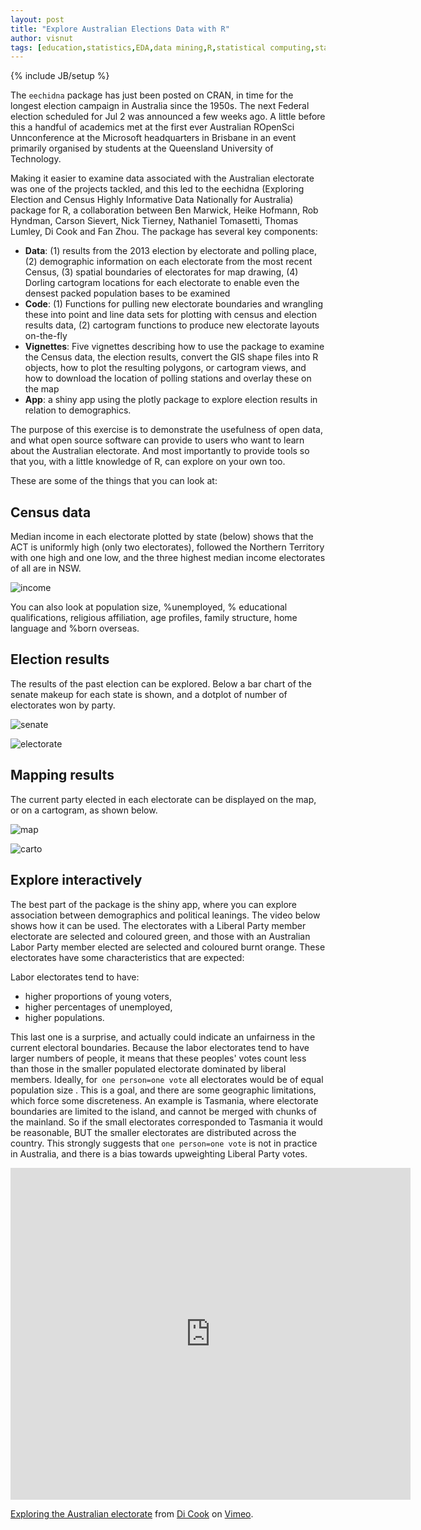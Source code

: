 ```yaml
---
layout: post
title: "Explore Australian Elections Data with R"
author: visnut
tags: [education,statistics,EDA,data mining,R,statistical computing,statistical graphics,data wrangling,politics,spatial data,GIS]
---
```

{% include JB/setup %}

The `eechidna` package has just been posted on CRAN, in time for the longest election campaign in Australia since the 1950s. The next Federal election scheduled for Jul 2 was announced a few weeks ago. A little before this a handful of academics met at the first ever Australian ROpenSci Unnconference at the Microsoft headquarters in Brisbane in an event primarily organised by  students at the Queensland University of Technology. 

Making it easier to examine data associated with the Australian electorate was one of the projects tackled, and this led to the eechidna (Exploring Election and Census Highly Informative Data Nationally for Australia) package for R, a collaboration between Ben Marwick, Heike Hofmann, Rob Hyndman, Carson Sievert, Nick Tierney, Nathaniel Tomasetti, Thomas Lumley, Di Cook and Fan Zhou. The package has several key components:

- **Data**: (1) results from the 2013 election by electorate and polling place, (2) demographic information on each electorate from the most recent Census, (3) spatial boundaries of electorates for map drawing, (4) Dorling cartogram locations for each electorate to enable even the densest packed population bases to be examined
- **Code**: (1) Functions for pulling new electorate boundaries and wrangling these into point and line data sets for plotting with census and election results data, (2) cartogram functions to produce new electorate layouts on-the-fly
- **Vignettes**: Five vignettes describing how to use the package to examine the Census data, the election results, convert the GIS shape files into R objects, how to plot the resulting polygons, or cartogram views, and how to download the location of polling stations and overlay these on the map
- **App**: a shiny app using the plotly package to explore election results in relation to demographics.

The purpose of this exercise is to demonstrate the usefulness of open data, and what open source software can provide to users who want to learn about the Australian electorate. And most importantly to provide tools so that you, with a little knowledge of R, can explore on your own too. 

These are some of the things that you can look at:

## Census data

Median income in each electorate plotted by state (below) shows that the ACT is uniformly high (only two electorates), followed the Northern Territory with one high and one low, and the three highest median income electorates of all are in NSW. 

![income](http://visiphilia.github.io/assets/eechidna-figures/income-boxplot.png)

You can also look at population size, %unemployed, % educational qualifications, religious affiliation, age profiles, family structure, home language and %born overseas.

## Election results

The results of the past election can be explored. Below a bar chart of the senate makeup for each state is shown, and a dotplot of number of electorates won by party.

![senate](http://visiphilia.github.io/assets/eechidna-figures/senate.png)

![electorate](http://visiphilia.github.io/assets/eechidna-figures/electorate-count.png)

## Mapping results

The current party elected in each electorate can be displayed on the map, or on a cartogram, as shown below.

![map](http://visiphilia.github.io/assets/eechidna-figures/electorate-results.png)

![carto](http://visiphilia.github.io/assets/eechidna-figures/electorate-carto.png)

## Explore interactively

The best part of the package is the shiny app, where you can explore association between demographics and political leanings. The video below shows how it can be used. The electorates with a Liberal Party member electorate are selected and coloured green, and those with an Australian Labor Party member elected are selected and coloured burnt orange. These electorates have some characteristics that are expected:

Labor electorates tend to have:
 
- higher proportions of young voters,
- higher percentages of unemployed, 
- higher populations.

This last one is a surprise, and actually could indicate an unfairness in the current electoral boundaries. Because the labor electorates tend to have larger numbers of people, it means that these peoples' votes count less than those in the smaller populated electorate dominated by liberal members. Ideally, for` one person=one vote` all electorates would be of equal population size . This is a goal, and there are some geographic limitations, which force some discreteness. An example is Tasmania, where electorate boundaries are limited to the island, and cannot be merged with chunks of the mainland. So if the small electorates corresponded to Tasmania it would be reasonable, BUT the smaller electorates are distributed across the country. This strongly suggests that `one person=one vote` is not in practice in Australia, and there is a bias towards upweighting Liberal Party votes.

<iframe src="https://player.vimeo.com/video/167367369" width="640" height="531" frameborder="0" webkitallowfullscreen mozallowfullscreen allowfullscreen></iframe> <p><a href="https://vimeo.com/167367369">Exploring the Australian electorate</a> from <a href="https://vimeo.com/user14048736">Di Cook</a> on <a href="https://vimeo.com">Vimeo</a>.</p>
